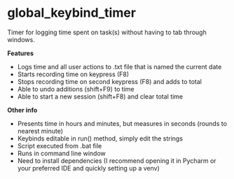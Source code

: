 # global_keybind_timer
Timer for logging time spent on task(s) without having to tab through windows. 

**Features**
* Logs time and all user actions to .txt file that is named the current date  
* Starts recording time on keypress (F8) 
* Stops recording time on second keypress (F8) and adds to total
* Able to undo additions (shift+F9) to time
* Able to start a new session (shift+F8) and clear total time

**Other info**
* Presents time in hours and minutes, but measures in seconds (rounds to nearest minute)
* Keybinds editable in run() method, simply edit the strings
* Script executed from .bat file 
* Runs in command line window
* Need to install dependencies (I recommend opening it in Pycharm or your preferred IDE and quickly setting up a venv)


